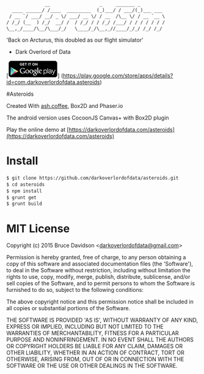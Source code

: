     
    
                  __                  _     _______ _         
      ____ ______/ /____  _________  (_)___/ / ___/(_)___ ___ 
     / __ `/ ___/ __/ _ \/ ___/ __ \/ / __  /\__ \/ / __ `__ \
    / /_/ (__  ) /_/  __/ /  / /_/ / / /_/ /___/ / / / / / / /
    \__,_/____/\__/\___/_/   \____/_/\__,_//____/_/_/ /_/ /_/ 
                                                              
    
'Back on Arcturus, this doubled as our flight simulator'
  - Dark Overlord of Data

[![Get it on Google Play](assets/en_generic_rgb_wo_45.png)] (https://play.google.com/store/apps/details?id=com.darkoverlordofdata.asteroids)

#Asteroids

Created With [ash.coffee](https://github.com/darkoverlordofdata/ash.coffee),
Box2D and Phaser.io

The android version uses CocoonJS Canvas+ with Box2D plugin

Play the online demo at [https://darkoverlordofdata.com/asteroids](https://darkoverlordofdata.com/asteroids)

# Install

```bash
$ git clone https://github.com/darkoverlordofdata/asteroids.git
$ cd asteroids
$ npm install
$ grunt get
$ grunt build
```


# MIT License

Copyright (c) 2015 Bruce Davidson &lt;darkoverlordofdata@gmail.com&gt;

Permission is hereby granted, free of charge, to any person obtaining
a copy of this software and associated documentation files (the
'Software'), to deal in the Software without restriction, including
without limitation the rights to use, copy, modify, merge, publish,
distribute, sublicense, and/or sell copies of the Software, and to
permit persons to whom the Software is furnished to do so, subject to
the following conditions:

The above copyright notice and this permission notice shall be
included in all copies or substantial portions of the Software.

THE SOFTWARE IS PROVIDED 'AS IS', WITHOUT WARRANTY OF ANY KIND,
EXPRESS OR IMPLIED, INCLUDING BUT NOT LIMITED TO THE WARRANTIES OF
MERCHANTABILITY, FITNESS FOR A PARTICULAR PURPOSE AND NONINFRINGEMENT.
IN NO EVENT SHALL THE AUTHORS OR COPYRIGHT HOLDERS BE LIABLE FOR ANY
CLAIM, DAMAGES OR OTHER LIABILITY, WHETHER IN AN ACTION OF CONTRACT,
TORT OR OTHERWISE, ARISING FROM, OUT OF OR IN CONNECTION WITH THE
SOFTWARE OR THE USE OR OTHER DEALINGS IN THE SOFTWARE.
